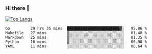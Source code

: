 ### Hi there 👋

<!--
**3Xpl0it3r/3Xpl0it3r** is a ✨ _special_ ✨ repository because its `README.md` (this file) appears on your GitHub profile.

Here are some ideas to get you started:

- 🔭 I’m currently working on ...
- 🌱 I’m currently learning ...
- 👯 I’m looking to collaborate on ...
- 🤔 I’m looking for help with ...
- 💬 Ask me about ...
- 📫 How to reach me: ...
- 😄 Pronouns: ...
- ⚡ Fun fact: ...
-->


[![Top Langs](https://github-readme-stats.vercel.app/api/top-langs/?username=3Xpl0it3r&layout=compact)](https://github.com/3Xpl0it3r/3Xpl0it3r)

<!--START_SECTION:waka-->
```text
Go         29 hrs 35 mins  ███████████████████████▓░   95.06 % 
Makefile   27 mins         ▒░░░░░░░░░░░░░░░░░░░░░░░░   01.48 % 
Markdown   25 mins         ▒░░░░░░░░░░░░░░░░░░░░░░░░   01.35 % 
Python     16 mins         ▒░░░░░░░░░░░░░░░░░░░░░░░░   00.90 % 
YAML       11 mins         ░░░░░░░░░░░░░░░░░░░░░░░░░   00.64 % 
```
<!--END_SECTION:waka-->
